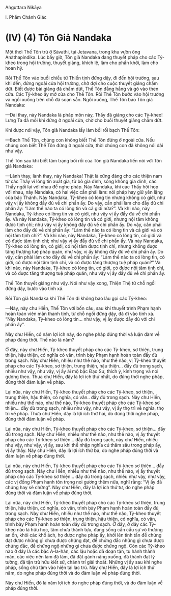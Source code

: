 Aṅguttara Nikāya

I. Phẩm Chánh Giác

# (IV) (4) Tôn Giả Nandaka

Một thời Thế Tôn trú ở Sàvathi, tại Jetavana, trong khu vườn ông Anàthapindika. Lúc bấy giờ, Tôn giả Nandaka đang thuyết pháp cho các Tỷ-kheo trong hội trường, thuyết giảng, khích lệ, làm cho phấn khởi, làm cho hoan hỷ.

Rồi Thế Tôn vào buổi chiều từ Thiền tịnh đứng dậy, đi đến hội trường, sau khi đến, đứng ngoài cửa hội trường, chờ đợi cho cuộc thuyết giảng chấm dứt. Biết được bài giảng đã chấm dứt, Thế Tôn đằng hắng và gõ vào then cửa. Các Tỷ-kheo ấy mở cửa cho Thế Tôn. Rồi Thế Tôn bước vào hội trường và ngồi xuống trên chỗ đã soạn sẵn. Ngồi xuống, Thế Tôn bảo Tôn giả Nandaka:

—Dài thay, này Nandaka là pháp môn này, Thầy đã giảng cho các Tỷ-kheo! Lưng Ta đã mỏi khi đứng ở ngoài cửa, chờ cho buổi thuyết giảng chấm dứt.

Khi được nói vậy, Tôn giả Nandaka lấy làm bối rối bạch Thế Tôn:

—Bạch Thế Tôn, chúng con không biết Thế Tôn đứng ở ngoài cửa. Nếu chúng con biết Thế Tôn đứng ở ngoài cửa, thời chúng con đã không nói dài như vậy.

Thế Tôn sau khi biết tâm trạng bối rối của Tôn giả Nandaka liền nói với Tôn giả Nandaka:

—Lành thay, lành thay, này Nandaka! Thật là xứng đáng cho các thiện nam tử các Thầy vì lòng tin xuất gia, từ bỏ gia đình, sống không gia đình, các Thầy ngồi lại với nhau để nghe pháp. Này Nandaka, khi các Thầy hội họp với nhau, này Nandaka, có hai việc cần phải làm: nói pháp hay giữ yên lặng của bậc Thánh. Này Nandaka, Tỷ-kheo có lòng tin nhưng không có giới, như vậy vị ấy không đầy đủ về chi phần ấy. Do vậy, cần phải làm cho đầy đủ chi phần ấy: “Làm thế nào ta có lòng tin và cả giới nữa?”. Và khi nào, này Nandaka, Tỷ-kheo có lòng tin và có giới, như vậy vị ấy đầy đủ về chi phần ấy. Và này Nandaka, Tỷ-kheo có lòng tin và có giới, nhưng nội tâm không được tịnh chỉ; như vậy vị ấy không đầy đủ về chi phần ấy. Do vậy, cần phải làm cho đầy đủ về chi phần ấy: “Làm thế nào ta có lòng tin và cả giới và có nội tâm tịnh chỉ?”. Và khi nào, này Nandaka, Tỷ-kheo có lòng tin, có giới và có được tâm tịnh chỉ; như vậy vị ấy đầy đủ về chi phần ấy. Và này Nandaka, Tỷ-kheo có lòng tin, có giới, có nội tâm được tịnh chỉ, nhưng không được tăng thượng tuệ pháp quán, như vậy, vị ấy không đầy đủ về chi phần ấy. Do vậy, cần phải làm cho đầy đủ về chi phần ấy: “Làm thế nào ta có lòng tin, có giới, có được nội tâm tịnh chỉ, và có được tăng thượng tuệ pháp quán?” Và khi nào, này Nandaka, Tỷ-kheo có lòng tin, có giới, có được nội tâm tịnh chỉ, và có được tăng thượng tuệ pháp quán, như vậy vị ấy đầy đủ về chi phần ấy.

Thế Tôn thuyết giảng như vậy. Nói như vậy xong, Thiện Thệ từ chỗ ngồi đứng dậy, bước vào tinh xá.

Rồi Tôn giả Nandaka khi Thế Tôn đi không bao lâu gọi các Tỷ-kheo:

—Này, này chư Hiền, Thế Tôn với bốn câu, sau khi thuyết trình Phạm hạnh hoàn toàn viên mãn thanh tịnh, từ chỗ ngồi đứng dậy, đã đi vào tinh xá. “Này Nandaka, Tỷ-kheo có lòng tin... như vậy, vị ấy được đầy đủ với chi phần ấy”.

Này chư Hiền, có năm lợi ích này, do nghe pháp đúng thời và luận đàm về pháp đúng thời. Thế nào là năm?

Ở đây, này chư Hiền, Tỷ-kheo thuyết pháp cho các Tỷ-kheo, sơ thiện, trung thiện, hậu thiện, có nghĩa có văn, trình bày Phạm hạnh hoàn toàn đầy đủ trong sạch. Này chư Hiền, nhiều như thế nào, như thế nào, vị Tỷ-kheo thuyết pháp cho các Tỷ-kheo, sơ thiện, trung thiện, hậu thiện... đầy đủ trong sạch, nhiều như vậy, như vậy, vị ấy ái mộ bậc Ðạo Sư, thích ý, kính trọng và noi gương theo. Thưa chư Hiền, đây là lợi ích thứ nhất, do đúng thời nghe pháp, đúng thời đàm luận về pháp.

Lại nữa, này chư Hiền, Tỷ-kheo thuyết pháp cho các Tỷ-kheo, sơ thiện, trung thiện, hậu thiện, có nghĩa, có văn.. đầy đủ trong sạch. Này chư Hiền, nhiều như thế nào, như thế nào, Tỷ-kheo thuyết pháp cho các Tỷ-kheo sơ thiện... đầy đủ trong sạch, nhiều như vậy, như vậy, vị ấy thọ trì về nghĩa, thọ trì về pháp. Thưa chư Hiền, đây là lợi ích thứ hai, do đúng thời nghe pháp, đúng thời đàm luận về pháp.

Lại nữa, này chư Hiền, Tỷ-kheo thuyết pháp cho các Tỷ-kheo, sơ thiện... đầy đủ trong sạch. Này chư Hiền, nhiều như thế nào, như thế nào, vị ấy thuyết pháp cho các Tỷ-kheo sơ thiện... đầy đủ trong sạch, này chư Hiền, nhiều như vậy, như vậy, vị ấy, sau khi thể nhập nghĩa cú thâm sâu trong pháp ấy, vị ấy thấy. Này chư Hiền, đây là lợi ích thứ ba, do nghe pháp đúng thời và đàm luận về pháp đúng thời.

Lại nữa, này chư Hiền, Tỷ-kheo thuyết pháp cho các Tỷ-kheo sơ thiện... đầy đủ trong sạch. Này chư Hiền, nhiều như thế nào, như thế nào, vị ấy thuyết pháp cho các Tỷ-kheo sơ thiện... đầy đủ trong sạch, nhiều như vậy, như vậy, các vị đồng Phạm hạnh tôn trọng noi gương thêm nữa, nghĩ rằng: “Vị ấy đã chứng hay sẽ chứng”. Này chư Hiền, đây là lợi ích thứ tư, do nghe pháp đúng thời và đàm luận về pháp đúng thời.

Lại nữa, này chư Hiền, Tỷ-kheo thuyết pháp cho các Tỷ-kheo sơ thiện, trung thiện, hậu thiện, có nghĩa, có văn, trình bày Phạm hạnh hoàn toàn đầy đủ trong sạch. Này chư Hiền, nhiều như thế nào, như thế nào, Tỷ-kheo thuyết pháp cho các Tỷ-kheo sơ thiện, trung thiện, hậu thiện, có nghĩa, có văn, trình bày Phạm hạnh hoàn toàn đầy đủ trong sạch. Ở đây, ở đây các Tỷ-kheo nào là hữu học, tâm chưa thành tựu, đang sống cần cầu sự vô thượng an ổn, khỏi các khổ ách, họ được nghe pháp ấy, khởi lên tinh tấn để chứng đạt được những gì chưa được chứng đạt, để chứng đắc những gì chưa được chứng đắc, để chứng ngộ những gì chưa được chứng ngộ. Còn các Tỷ-kheo nào ở đây là các bậc A-la-hán, các lậu hoặc đã đoạn tận, tu hành thành mãn, các việc nên làm đã làm, đã đặt gánh nặng xuống, đã thành đạt lý tưởng, đã tận trừ hữu kiết sử, chánh trí giải thoát. Những vị ấy sau khi nghe pháp, sống chú tâm vào hiện tại lạc trú. Này chư Hiền, đây là lợi ích thứ năm, do nghe pháp đúng thời và do đàm luận về pháp đúng thời.

Này chư Hiền, đó là năm lợi ích do nghe pháp đúng thời, và do đàm luận về pháp đúng thời.

